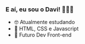 ### E aí, eu sou o Davi! 🙋🏽‍♂️
- 🤓 Atualmente estudando
- 📘 HTML, CSS e Javascript
- 👾 Futuro Dev Front-end
